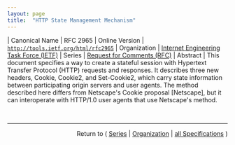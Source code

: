 ```yaml
---
layout: page
title:  "HTTP State Management Mechanism"
---
```


| Canonical Name | RFC 2965
| Online Version | [`http://tools.ietf.org/html/rfc2965`](http://tools.ietf.org/html/rfc2965)
| Organization | [Internet Engineering Task Force (IETF)](..)
| Series | [Request for Comments (RFC)](.)
| Abstract | This document specifies a way to create a stateful session with Hypertext Transfer Protocol (HTTP) requests and responses. It describes three new headers, Cookie, Cookie2, and Set-Cookie2, which carry state information between participating origin servers and user agents. The method described here differs from Netscape's Cookie proposal [Netscape], but it can interoperate with HTTP/1.0 user agents that use Netscape's method.

<br/>
<hr/>

<p style="text-align: right">Return to ( <a href="./">Series</a> | <a href="../">Organization</a> | <a href="../../">all Specifications</a> )</p>